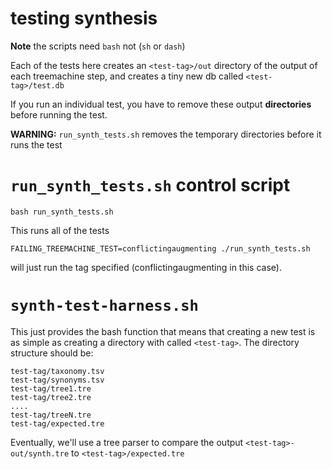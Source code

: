 # testing synthesis

**Note** the scripts need `bash` not (`sh` or `dash`)

Each of the tests here creates an `<test-tag>/out` directory of the output of each treemachine step, and creates a tiny new db called `<test-tag>/test.db`

If you run an individual test, you have to remove these output **directories** before running the test.

**WARNING:** `run_synth_tests.sh` removes the temporary directories before it runs the test

# `run_synth_tests.sh` control script

    bash run_synth_tests.sh

This runs all of the tests

    FAILING_TREEMACHINE_TEST=conflictingaugmenting ./run_synth_tests.sh

will just run the tag specified (conflictingaugmenting in this case).

# `synth-test-harness.sh`

This just provides the bash function that means that creating a new test is as simple as creating a directory with called `<test-tag>`.
The directory structure should be:

    test-tag/taxonomy.tsv
    test-tag/synonyms.tsv
    test-tag/tree1.tre
    test-tag/tree2.tre
    ....
    test-tag/treeN.tre
    test-tag/expected.tre

Eventually, we'll use a tree parser to compare the output `<test-tag>-out/synth.tre` to `<test-tag>/expected.tre`
